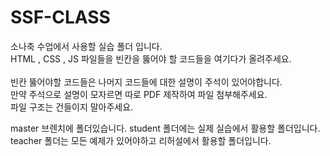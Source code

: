 # SSF-CLASS
소나축 수업에서 사용할 실습 폴더 입니다.<br>
HTML , CSS , JS 파일들을 빈칸을 뚫어야 할 코드들을 여기다가 올려주세요. <br><br>
빈칸 뚫어야할 코드들은 나머지 코드들에 대한 설명이 주석이 있어야합니다.<br>
만약 주석으로 설명이 모자르면 따로 PDF 제작하여 파일 첨부해주세요.<br>
파일 구조는 건들이지 말아주세요.

master 브렌치에 폴더있습니다.
student 폴더에는 실제 실습에서 활용할 폴더입니다.
teacher 폴더는 모든 예제가 있어야하고 리허설에서 활용할 폴더입니다.
